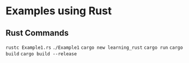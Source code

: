 # Examples using Rust

## Rust Commands
`rustc Example1.rs`
`./Example1`
`cargo new learning_rust`
`cargo run`
`cargo build`
`cargo build --release`
